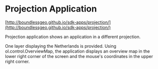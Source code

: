 # Projection Application

[http://boundlessgeo.github.io/sdk-apps/projection/](http://boundlessgeo.github.io/sdk-apps/projection/)

Projection application shows an application in a different projection.

One layer displaying the Netherlands is provided. Using ol.control.OverviewMap, the application displays an overview map in the lower right corner of the screen and the mouse's coordinates in the upper right corner.
